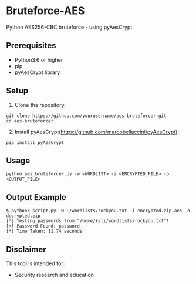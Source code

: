 # Bruteforce-AES
Python AES256-CBC bruteforce - using pyAesCrypt.

## Prerequisites
- Python3.6 or higher
- pip
- pyAesCrypt library

## Setup
1. Clone the repository.
```
git clone https://github.com/yourusername/aes-bruteforcer.git
cd aes-bruteforcer
```

2. Install pyAesCrypt(https://github.com/marcobellaccini/pyAesCrypt):
```
pip install pyAesCrypt
```

## Usage
```
python aes_bruteforcer.py -w <WORDLIST> -i <ENCRYPTED_FILE> -o <OUTPUT_FILE>
```
## Output Example
```
$ python3 script.py -w ~/wordlists/rockyou.txt -i encrypted.zip.aes -o decrypted.zip
[*] Testing passwords from "/home/kali/wordlists/rockyou.txt"!
[+] Password Found: password
[*] Time Taken: 11.74 seconds
```

## Disclaimer
This tool is intended for:
- Security research and education
